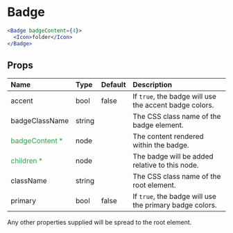 Badge
=====

```jsx
<Badge badgeContent={4}>
  <Icon>folder</Icon>
</Badge>
```

Props
-----

| Name | Type | Default | Description |
|:-----|:-----|:--------|:------------|
| accent | bool | false | If `true`, the badge will use the accent badge colors. |
| badgeClassName | string |  | The CSS class name of the badge element. |
| <span style="color: #31a148">badgeContent *</span> | node |  | The content rendered within the badge. |
| <span style="color: #31a148">children *</span> | node |  | The badge will be added relative to this node. |
| className | string |  | The CSS class name of the root element. |
| primary | bool | false | If `true`, the badge will use the primary badge colors. |

Any other properties supplied will be spread to the root element.
